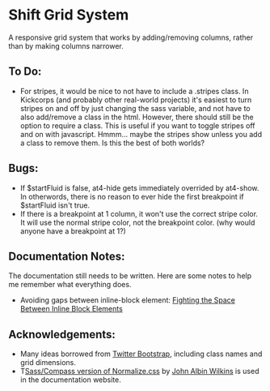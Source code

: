 Shift Grid System
=================

A responsive grid system that works by adding/removing columns, rather than by making columns narrower.


## To Do:

* For stripes, it would be nice to not have to include a .stripes class. In Kickcorps (and probably other real-world projects) it's easiest to turn stripes on and off by just changing the sass variable, and not have to also add/remove a class in the html. However, there should still be the option to require a class. This is useful if you want to toggle stripes off and on with javascript. Hmmm... maybe the stripes show unless you add a class to remove them. Is this the best of both worlds?


## Bugs:

* If $startFluid is false, at4-hide gets immediately overrided by at4-show. In otherwords, there is no reason to ever hide the first breakpoint if $startFluid isn't true.
* If there is a breakpoint at 1 column, it won't use the correct stripe color. It will use the normal stripe color, not the breakpoint color. (why would anyone have a breakpoint at 1?)


## Documentation Notes:

The documentation still needs to be written. Here are some notes to help me remember what everything does.

* Avoiding gaps between inline-block element: [Fighting the Space Between Inline Block Elements](http://css-tricks.com/fighting-the-space-between-inline-block-elements/)


## Acknowledgements:

* Many ideas borrowed from [Twitter Bootstrap](http://twitter.github.com/bootstrap/), including class names and grid dimensions.
* T[Sass/Compass version of Normalize.css](https://github.com/JohnAlbin/normalize.css-with-sass-or-compass) by [John Albin Wilkins](https://github.com/JohnAlbin) is used in the documentation website.
